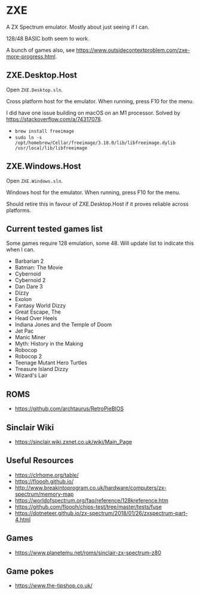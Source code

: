 # ZXE

A ZX Spectrum emulator. Mostly about just seeing if I can.

128/48 BASIC both seem to work.

A bunch of games also, see https://www.outsidecontextproblem.com/zxe-more-progress.html.

## ZXE.Desktop.Host

Open `ZXE.Desktop.sln`.

Cross platform host for the emulator. When running, press F10 for the menu.

I did have one issue building on macOS on an M1 processor. Solved by https://stackoverflow.com/a/74317078.

- `brew install freeimage`
- `sudo ln -s /opt/homebrew/Cellar/freeimage/3.18.0/lib/libfreeimage.dylib /usr/local/lib/libfreeimage`

## ZXE.Windows.Host

Open `ZXE.Windows.sln`.

Windows host for the emulator. When running, press F10 for the menu.

Should retire this in favour of ZXE.Desktop.Host if it proves reliable across platforms.

## Current tested games list

Some games require 128 emulation, some 48. Will update list to indicate this when I can.

- Barbarian 2
- Batman: The Movie
- Cybernoid
- Cybernoid 2
- Dan Dare 3
- Dizzy
- Exolon
- Fantasy World Dizzy
- Great Escape, The
- Head Over Heels
- Indiana Jones and the Temple of Doom 
- Jet Pac
- Manic Miner
- Myth: History in the Making
- Robocop
- Robocop 2
- Teenage Mutant Hero Turtles
- Treasure Island Dizzy
- Wizard's Lair

## ROMS

- https://github.com/archtaurus/RetroPieBIOS

## Sinclair Wiki

- https://sinclair.wiki.zxnet.co.uk/wiki/Main_Page

## Useful Resources

- https://clrhome.org/table/
- https://floooh.github.io/
- http://www.breakintoprogram.co.uk/hardware/computers/zx-spectrum/memory-map
- https://worldofspectrum.org/faq/reference/128kreference.htm
- https://github.com/floooh/chips-test/tree/master/tests/fuse
- https://dotneteer.github.io/zx-spectrum/2018/01/26/zxspectrum-part-4.html

## Games

- https://www.planetemu.net/roms/sinclair-zx-spectrum-z80

## Game pokes

- https://www.the-tipshop.co.uk/

